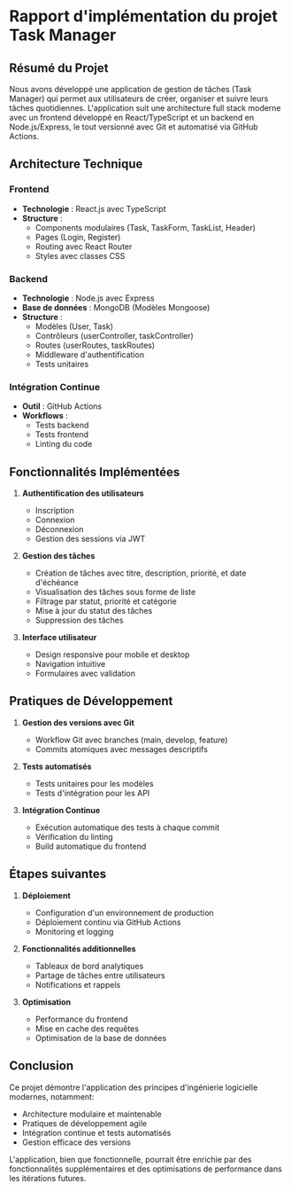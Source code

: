 # Rapport d'implémentation du projet Task Manager

## Résumé du Projet

Nous avons développé une application de gestion de tâches (Task Manager) qui permet aux utilisateurs de créer, organiser et suivre leurs tâches quotidiennes. L'application suit une architecture full stack moderne avec un frontend développé en React/TypeScript et un backend en Node.js/Express, le tout versionné avec Git et automatisé via GitHub Actions.

## Architecture Technique

### Frontend
- **Technologie** : React.js avec TypeScript
- **Structure** :
  - Components modulaires (Task, TaskForm, TaskList, Header)
  - Pages (Login, Register)
  - Routing avec React Router
  - Styles avec classes CSS

### Backend
- **Technologie** : Node.js avec Express
- **Base de données** : MongoDB (Modèles Mongoose)
- **Structure** :
  - Modèles (User, Task)
  - Contrôleurs (userController, taskController)
  - Routes (userRoutes, taskRoutes)
  - Middleware d'authentification
  - Tests unitaires

### Intégration Continue
- **Outil** : GitHub Actions
- **Workflows** :
  - Tests backend
  - Tests frontend
  - Linting du code

## Fonctionnalités Implémentées

1. **Authentification des utilisateurs**
   - Inscription
   - Connexion
   - Déconnexion
   - Gestion des sessions via JWT

2. **Gestion des tâches**
   - Création de tâches avec titre, description, priorité, et date d'échéance
   - Visualisation des tâches sous forme de liste
   - Filtrage par statut, priorité et catégorie
   - Mise à jour du statut des tâches
   - Suppression des tâches

3. **Interface utilisateur**
   - Design responsive pour mobile et desktop
   - Navigation intuitive
   - Formulaires avec validation

## Pratiques de Développement

1. **Gestion des versions avec Git**
   - Workflow Git avec branches (main, develop, feature)
   - Commits atomiques avec messages descriptifs

2. **Tests automatisés**
   - Tests unitaires pour les modèles
   - Tests d'intégration pour les API

3. **Intégration Continue**
   - Exécution automatique des tests à chaque commit
   - Vérification du linting
   - Build automatique du frontend

## Étapes suivantes

1. **Déploiement**
   - Configuration d'un environnement de production
   - Déploiement continu via GitHub Actions
   - Monitoring et logging

2. **Fonctionnalités additionnelles**
   - Tableaux de bord analytiques
   - Partage de tâches entre utilisateurs
   - Notifications et rappels

3. **Optimisation**
   - Performance du frontend
   - Mise en cache des requêtes
   - Optimisation de la base de données

## Conclusion

Ce projet démontre l'application des principes d'ingénierie logicielle modernes, notamment:
- Architecture modulaire et maintenable
- Pratiques de développement agile
- Intégration continue et tests automatisés
- Gestion efficace des versions

L'application, bien que fonctionnelle, pourrait être enrichie par des fonctionnalités supplémentaires et des optimisations de performance dans les itérations futures. 
